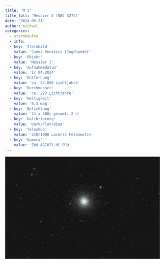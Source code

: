 ```yaml
---
title: 'M 3'
title_full: 'Messier 3 (NGC 5272)'
date: '2024-06-21'
author: michael
categories:
  - sternhaufen
  - info:
  - key: 'Sternbild'
    value: 'Canes Venatici (Jagdhunde)'
  - key: 'Objekt'
    value: 'Messier 3'
  - key: 'Aufnahmedatum'
    value: '17.04.2024'
  - key: 'Entfernung'
    value: 'ca. 34.000 Lichtjahre'
  - key: 'Durchmesser'
    value: 'ca. 223 Lichtjahre'
  - key: 'Helligkeit'
    value: '6,3 mag'
  - key: 'Belichtung'
    value: '24 x 300s gesamt: 2 h'
  - key: 'Kalibrierung'
    value: 'Dark/Flat/Bias'
  - key: 'Teleskop'
    value: '250/1000 Lacerta Fotonewton'
  - key: 'Kamera'
    value: 'ZWO ASI071 MC PRO'
---
```


![M-3](header.jpg 'M-3')
